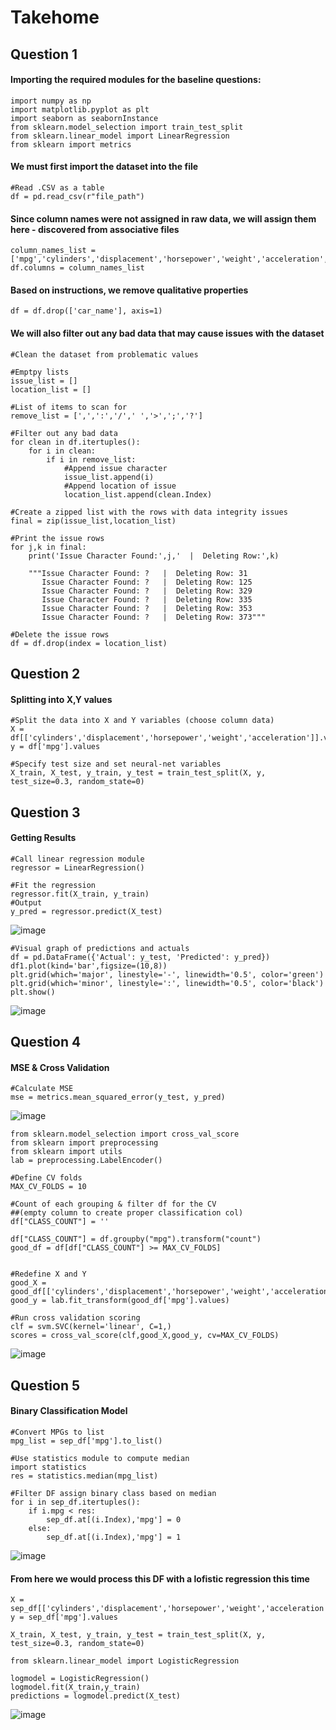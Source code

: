 # Takehome

## Question 1 

#### Importing the required modules for the baseline questions:
```import pandas as pd 
import numpy as np  
import matplotlib.pyplot as plt 
import seaborn as seabornInstance 
from sklearn.model_selection import train_test_split  
from sklearn.linear_model import LinearRegression 
from sklearn import metrics 
```
#### We must first import the dataset into the file
```
#Read .CSV as a table
df = pd.read_csv(r"file_path")
```
#### Since column names were not assigned in raw data, we will assign them here - discovered from associative files
```
column_names_list = ['mpg','cylinders','displacement','horsepower','weight','acceleration','model_year','origin','car_name']
df.columns = column_names_list
```

#### Based on instructions, we remove qualitative properties
```
df = df.drop(['car_name'], axis=1)
```

#### We will also filter out any bad data that may cause issues with the dataset

```
#Clean the dataset from problematic values

#Emptpy lists
issue_list = []
location_list = []

#List of items to scan for
remove_list = [',',':','/',' ','>',';','?']

#Filter out any bad data
for clean in df.itertuples():   
    for i in clean:
        if i in remove_list:
            #Append issue character
            issue_list.append(i)
            #Append location of issue
            location_list.append(clean.Index)
  
#Create a zipped list with the rows with data integrity issues            
final = zip(issue_list,location_list)

#Print the issue rows 
for j,k in final:
    print('Issue Character Found:',j,'  |  Deleting Row:',k)
    
    """Issue Character Found: ?   |  Deleting Row: 31
       Issue Character Found: ?   |  Deleting Row: 125
       Issue Character Found: ?   |  Deleting Row: 329
       Issue Character Found: ?   |  Deleting Row: 335
       Issue Character Found: ?   |  Deleting Row: 353
       Issue Character Found: ?   |  Deleting Row: 373"""

#Delete the issue rows
df = df.drop(index = location_list)
```

## Question 2

#### Splitting into X,Y values
```
#Split the data into X and Y variables (choose column data)
X = df[['cylinders','displacement','horsepower','weight','acceleration']].values
y = df['mpg'].values

#Specify test size and set neural-net variables
X_train, X_test, y_train, y_test = train_test_split(X, y, test_size=0.3, random_state=0)
```

## Question 3

#### Getting Results

```
#Call linear regression module
regressor = LinearRegression() 

#Fit the regression
regressor.fit(X_train, y_train)
#Output
y_pred = regressor.predict(X_test)
```

![image](https://user-images.githubusercontent.com/89386946/183564431-720ae0c8-cfb1-4fc3-b20c-a09c8ece0730.png)

```
#Visual graph of predictions and actuals
df = pd.DataFrame({'Actual': y_test, 'Predicted': y_pred})
df1.plot(kind='bar',figsize=(10,8))
plt.grid(which='major', linestyle='-', linewidth='0.5', color='green')
plt.grid(which='minor', linestyle=':', linewidth='0.5', color='black')
plt.show()
```
![image](https://user-images.githubusercontent.com/89386946/183564296-f096206c-11ef-4c40-9794-bb68388cb241.png)


## Question 4
#### MSE & Cross Validation 

```
#Calculate MSE
mse = metrics.mean_squared_error(y_test, y_pred)
```

![image](https://user-images.githubusercontent.com/89386946/183564197-ae0127c3-58ec-4c51-b90d-e0e5b924c37d.png)

```
from sklearn.model_selection import cross_val_score
from sklearn import preprocessing
from sklearn import utils
lab = preprocessing.LabelEncoder()

#Define CV folds
MAX_CV_FOLDS = 10

#Count of each grouping & filter df for the CV
##(empty column to create proper classification col)
df["CLASS_COUNT"] = ''

df["CLASS_COUNT"] = df.groupby("mpg").transform("count")
good_df = df[df["CLASS_COUNT"] >= MAX_CV_FOLDS]


#Redefine X and Y 
good_X = good_df[['cylinders','displacement','horsepower','weight','acceleration']].values
good_y = lab.fit_transform(good_df['mpg'].values)

#Run cross validation scoring
clf = svm.SVC(kernel='linear', C=1,)
scores = cross_val_score(clf,good_X,good_y, cv=MAX_CV_FOLDS)

```
![image](https://user-images.githubusercontent.com/89386946/183563920-b6f85fac-4012-4f72-bf25-d3010ff0d7fc.png)


## Question 5
#### Binary Classification Model

```
#Convert MPGs to list
mpg_list = sep_df['mpg'].to_list()

#Use statistics module to compute median
import statistics
res = statistics.median(mpg_list)

#Filter DF assign binary class based on median
for i in sep_df.itertuples():
    if i.mpg < res:
        sep_df.at[(i.Index),'mpg'] = 0 
    else:
        sep_df.at[(i.Index),'mpg'] = 1

```
![image](https://user-images.githubusercontent.com/89386946/183563801-e6e9655c-2e75-4ce6-aeed-01cd1ed26171.png)



#### From here we would process this DF with a lofistic regression this time

```
X = sep_df[['cylinders','displacement','horsepower','weight','acceleration']].values
y = sep_df['mpg'].values

X_train, X_test, y_train, y_test = train_test_split(X, y, test_size=0.3, random_state=0)

from sklearn.linear_model import LogisticRegression

logmodel = LogisticRegression()
logmodel.fit(X_train,y_train)
predictions = logmodel.predict(X_test)

```
![image](https://user-images.githubusercontent.com/89386946/183686258-fbf00e65-96fe-47af-830a-7d60c51736ab.png)



